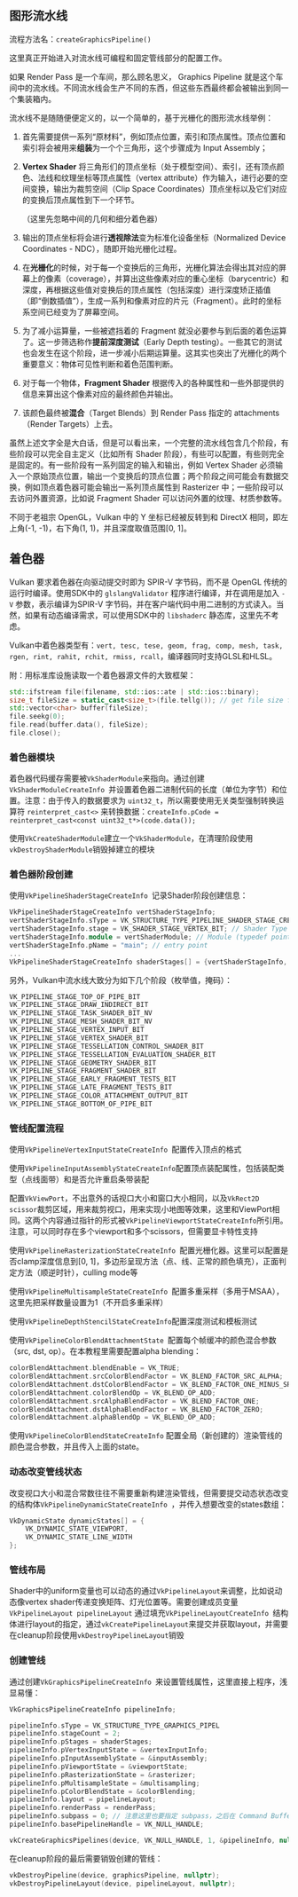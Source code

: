 ## 图形流水线

流程方法名：`createGraphicsPipeline()`

这里真正开始进入对流水线可编程和固定管线部分的配置工作。

如果 Render Pass 是一个车间，那么顾名思义， Graphics Pipeline 就是这个车间中的流水线。不同流水线会生产不同的东西，但这些东西最终都会被输出到同一个集装箱内。

流水线不是随随便便定义的，以一个简单的，基于光栅化的图形流水线举例：

1. 首先需要提供一系列“原材料”，例如顶点位置，索引和顶点属性。顶点位置和索引将会被用来**组装**为一个个三角形，这个步骤成为 Input Assembly；

2. **Vertex Shader** 将三角形们的顶点坐标（处于模型空间）、索引，还有顶点颜色、法线和纹理坐标等顶点属性（vertex attribute）作为输入，进行必要的空间变换，输出为裁剪空间（Clip Space Coordinates）顶点坐标以及它们对应的变换后顶点属性到下一个环节。

   （这里先忽略中间的几何和细分着色器）

3. 输出的顶点坐标将会进行**透视除法**变为标准化设备坐标（Normalized Device Coordinates - NDC），随即开始光栅化过程。
4. 在**光栅化**的时候，对于每一个变换后的三角形，光栅化算法会得出其对应的屏幕上的像素（coverage），并算出这些像素对应的重心坐标（barycentric）和深度，再根据这些值对变换后的顶点属性（包括深度）进行深度矫正插值（即“倒数插值”），生成一系列和像素对应的片元（Fragment）。此时的坐标系空间已经变为了屏幕空间。
5. 为了减小运算量，一些被遮挡着的 Fragment 就没必要参与到后面的着色运算了。这一步筛选称作**提前深度测试**（Early Depth testing）。一些其它的测试也会发生在这个阶段，进一步减小后期运算量。这其实也突出了光栅化的两个重要意义：物体可见性判断和着色范围判断。
6. 对于每一个物体，**Fragment Shader** 根据传入的各种属性和一些外部提供的信息来算出这个像素对应的最终颜色并输出。
7. 该颜色最终被**混合**（Target Blends）到 Render Pass 指定的 attachments（Render Targets）上去。

虽然上述文字全是大白话，但是可以看出来，一个完整的流水线包含几个阶段，有些阶段可以完全自主定义（比如所有 Shader 阶段），有些可以配置，有些则完全是固定的。有一些阶段有一系列固定的输入和输出，例如 Vertex Shader 必须输入一个原始顶点位置，输出一个变换后的顶点位置；两个阶段之间可能会有数据交换，例如顶点着色器可能会输出一系列顶点属性到 Rasterizer 中；一些阶段可以去访问外置资源，比如说 Fragment Shader 可以访问外置的纹理、材质参数等。

不同于老祖宗 OpenGL，Vulkan 中的 Y 坐标已经被反转到和 DirectX 相同，即左上角(-1, -1)，右下角(1, 1)，并且深度取值范围[0, 1]。



## 着色器

Vulkan 要求着色器在向驱动提交时即为 SPIR-V 字节码，而不是 OpenGL 传统的运行时编译。使用SDK中的 `glslangValidator` 程序进行编译，并在调用是加入 `-V` 参数，表示编译为SPIR-V 字节码，并在客户端代码中用二进制的方式读入。当然，如果有动态编译需求，可以使用SDK中的 `libshaderc` 静态库，这里先不考虑。

Vulkan中着色器类型有：`vert, tesc, tese, geom, frag, comp, mesh, task, rgen, rint, rahit, rchit, rmiss, rcall`，编译器同时支持GLSL和HLSL。

附：用标准库设施读取一个着色器源文件的大致框架：

```c++
std::ifstream file(filename, std::ios::ate | std::ios::binary);
size_t fileSize = static_cast<size_t>(file.tellg()); // get file size for allocating memory
std::vector<char> buffer(fileSize);
file.seekg(0);
file.read(buffer.data(), fileSize);
file.close();
```

### 着色器模块

着色器代码缓存需要被`VkShaderModule`来指向。通过创建`VkShaderModuleCreateInfo `并设置着色器二进制代码的长度（单位为字节）和位置。注意：由于传入的数据要求为 `uint32_t`，所以需要使用无关类型强制转换运算符 `reinterpret_cast<>` 来转换数据：`createInfo.pCode = reinterpret_cast<const uint32_t*>(code.data());`

使用`VkCreateShaderModule`建立一个`VkShaderModule`，在清理阶段使用`vkDestroyShaderModule`销毁掉建立的模块

### 着色器阶段创建

使用`VkPipelineShaderStageCreateInfo `记录Shader阶段创建信息：

```c++
VkPipelineShaderStageCreateInfo vertShaderStageInfo;
vertShaderStageInfo.sType = VK_STRUCTURE_TYPE_PIPELINE_SHADER_STAGE_CREATE_INFO;
vertShaderStageInfo.stage = VK_SHADER_STAGE_VERTEX_BIT; // Shader Type
vertShaderStageInfo.module = vertShaderModule; // Module (typedef pointer)
vertShaderStageInfo.pName = "main"; // entry point
...
VkPipelineShaderStageCreateInfo shaderStages[] = {vertShaderStageInfo, fragShaderStageInfo};
```

另外，Vulkan中流水线大致分为如下几个阶段（枚举值，掩码）：

```c++
VK_PIPELINE_STAGE_TOP_OF_PIPE_BIT
VK_PIPELINE_STAGE_DRAW_INDIRECT_BIT
VK_PIPELINE_STAGE_TASK_SHADER_BIT_NV
VK_PIPELINE_STAGE_MESH_SHADER_BIT_NV
VK_PIPELINE_STAGE_VERTEX_INPUT_BIT
VK_PIPELINE_STAGE_VERTEX_SHADER_BIT
VK_PIPELINE_STAGE_TESSELLATION_CONTROL_SHADER_BIT
VK_PIPELINE_STAGE_TESSELLATION_EVALUATION_SHADER_BIT
VK_PIPELINE_STAGE_GEOMETRY_SHADER_BIT
VK_PIPELINE_STAGE_FRAGMENT_SHADER_BIT
VK_PIPELINE_STAGE_EARLY_FRAGMENT_TESTS_BIT
VK_PIPELINE_STAGE_LATE_FRAGMENT_TESTS_BIT
VK_PIPELINE_STAGE_COLOR_ATTACHMENT_OUTPUT_BIT
VK_PIPELINE_STAGE_BOTTOM_OF_PIPE_BIT
```



### 管线配置流程

使用`VkPipelineVertexInputStateCreateInfo `配置传入顶点的格式

 使用`VkPipelineInputAssemblyStateCreateInfo`配置顶点装配属性，包括装配类型（点线面带）和是否允许重启条带装配

配置`VkViewPort`，不出意外的话视口大小和窗口大小相同，以及`VkRect2D scissor`裁剪区域，用来裁剪视口，用来实现小地图等效果，这里和ViewPort相同。这两个内容通过指针的形式被`VkPipelineViewportStateCreateInfo`所引用。注意，可以同时存在多个viewport和多个scissors，但需要显卡特性支持

使用`VkPipelineRasterizationStateCreateInfo `配置光栅化器。这里可以配置是否clamp深度信息到[0, 1]，多边形呈现方法（点、线、正常的颜色填充），正面判定方法（顺逆时针），culling mode等

使用`VkPipelineMultisampleStateCreateInfo `配置多重采样（多用于MSAA），这里先把采样数量设置为1（不开启多重采样）

使用`VkPipelineDepthStencilStateCreateInfo`配置深度测试和模板测试

使用`VkPipelineColorBlendAttachmentState `配置每个帧缓冲的颜色混合参数（src, dst, op）。在本教程里需要配置alpha blending：

```c++
colorBlendAttachment.blendEnable = VK_TRUE;
colorBlendAttachment.srcColorBlendFactor = VK_BLEND_FACTOR_SRC_ALPHA;
colorBlendAttachment.dstColorBlendFactor = VK_BLEND_FACTOR_ONE_MINUS_SRC_ALPHA;
colorBlendAttachment.colorBlendOp = VK_BLEND_OP_ADD;
colorBlendAttachment.srcAlphaBlendFactor = VK_BLEND_FACTOR_ONE;
colorBlendAttachment.dstAlphaBlendFactor = VK_BLEND_FACTOR_ZERO;
colorBlendAttachment.alphaBlendOp = VK_BLEND_OP_ADD;
```

使用`VkPipelineColorBlendStateCreateInfo` 配置全局（新创建的）渲染管线的颜色混合参数，并且传入上面的state。

### 动态改变管线状态

改变视口大小和混合常数往往不需要重新构建渲染管线，但需要提交动态状态改变的结构体`VkPipelineDynamicStateCreateInfo `，并传入想要改变的states数组：

```c++
VkDynamicState dynamicStates[] = {
    VK_DYNAMIC_STATE_VIEWPORT,
    VK_DYNAMIC_STATE_LINE_WIDTH
};
```

### 管线布局

Shader中的uniform变量也可以动态的通过`VkPipelineLayout`来调整，比如说动态像vertex shader传递变换矩阵、灯光位置等。需要创建成员变量`VkPipelineLayout pipelineLayout`
通过填充`VkPipelineLayoutCreateInfo `结构体进行layout的指定，通过`vkCreatePipelineLayout`来提交并获取layout，并需要在cleanup阶段使用`vkDestroyPipelineLayout`销毁

### 创建管线

通过创建`VkGraphicsPipelineCreateInfo `来设置管线属性，这里直接上程序，浅显易懂：

```c++
VkGraphicsPipelineCreateInfo pipelineInfo;

pipelineInfo.sType = VK_STRUCTURE_TYPE_GRAPHICS_PIPEL
pipelineInfo.stageCount = 2;
pipelineInfo.pStages = shaderStages;
pipelineInfo.pVertexInputState = &vertexInputInfo;
pipelineInfo.pInputAssemblyState = &inputAssembly;
pipelineInfo.pViewportState = &viewportState;
pipelineInfo.pRasterizationState = &rasterizer;
pipelineInfo.pMultisampleState = &multisampling;
pipelineInfo.pColorBlendState = &colorBlending;
pipelineInfo.layout = pipelineLayout;
pipelineInfo.renderPass = renderPass;
pipelineInfo.subpass = 0; // 注意这里也要指定 subpass，之后在 Command Buffer 中也要在一个 subpass 中绑定这个 pipeline，为什么搞两次我不太懂。
pipelineInfo.basePipelineHandle = VK_NULL_HANDLE;

vkCreateGraphicsPipelines(device, VK_NULL_HANDLE, 1, &pipelineInfo, nullptr, &graphicsPipeline
```

在cleanup阶段的最后需要销毁创建的管线：

```c++
vkDestroyPipeline(device, graphicsPipeline, nullptr);
vkDestroyPipelineLayout(device, pipelineLayout, nullptr);
```

